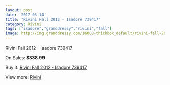 ```yaml
---
layout: post
date: '2017-03-14'
title: "Rivini Fall 2012 - Isadore 739417"
category: Rivini
tags: ["isadore","granddressy","rivini","fall"]
image: http://img.granddressy.com/16008-thickbox_default/rivini-fall-2012-isadore-739417.jpg
---
```

Rivini Fall 2012 - Isadore 739417

On Sales: **$338.99**
<a href="https://www.granddressy.com/en/rivini/15018-rivini-fall-2012-isadore-739417.html"><amp-img layout="responsive" width="600" height="600" src="//img.granddressy.com/16008-thickbox_default/rivini-fall-2012-isadore-739417.jpg" alt="Rivini Fall 2012 - Isadore 739417 0" /></a>

Buy it: [Rivini Fall 2012 - Isadore 739417](https://www.granddressy.com/en/rivini/15018-rivini-fall-2012-isadore-739417.html "Rivini Fall 2012 - Isadore 739417")

View more: [Rivini](https://www.granddressy.com/en/94-rivini "Rivini")